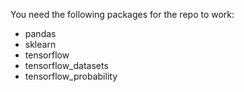 You need the following packages for the repo to work:

- pandas
- sklearn
- tensorflow
- tensorflow_datasets
- tensorflow_probability
